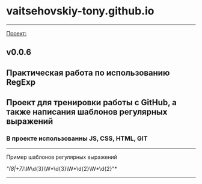 # vaitsehovskiy-tony.github.io
____

[Проект:](vaitsehovskiy-tony.github.io)

## v0.0.6


## Практическая работа по использованию RegExp

## Проект для тренировки работы с GitHub, а также написания шаблонов регулярных выражений

### В проекте использованны JS, CSS, HTML, GIT

___


Пример шаблонов регулярных выражений

*"(8|\+7)\W*\d{3}\W*\d{3}\W*\d{2}\W*\d{2}"*

___
